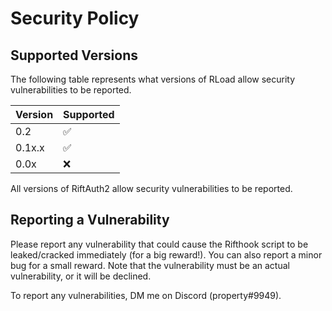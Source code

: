 # Security Policy

## Supported Versions

The following table represents what versions of RLoad allow security vulnerabilities to be reported.

| Version | Supported          |
| ------- | ------------------ |
| 0.2     | :white_check_mark: |
| 0.1x.x  | :white_check_mark: |
| 0.0x    | :x: |

All versions of RiftAuth2 allow security vulnerabilities to be reported.

## Reporting a Vulnerability

Please report any vulnerability that could cause the Rifthook script to be leaked/cracked immediately (for a big reward!). You can also report a minor bug for a small reward.
Note that the vulnerability must be an actual vulnerability, or it will be declined. 

To report any vulnerabilities, DM me on Discord (property#9949).
